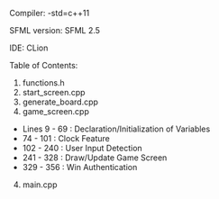 Compiler: -std=c++11

SFML version: SFML 2.5

IDE: CLion

Table of Contents:

1. functions.h
2. start_screen.cpp
3. generate_board.cpp
4. game_screen.cpp
  - Lines 9 - 69 : Declaration/Initialization of Variables
  - 74 - 101 : Clock Feature
  - 102 - 240 : User Input Detection
  - 241 - 328 : Draw/Update Game Screen
  - 329 - 356 : Win Authentication
4. main.cpp
